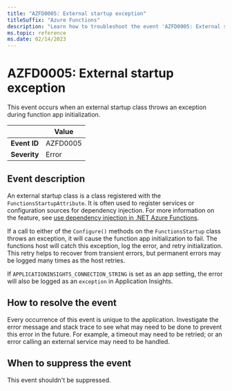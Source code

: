```yaml
---
title: "AZFD0005: External startup exception"
titleSuffix: "Azure Functions"
description: "Learn how to troubleshoot the event 'AZFD0005: External startup exception' in Azure Functions."
ms.topic: reference
ms.date: 02/14/2023
---
```


# AZFD0005: External startup exception

This event occurs when an external startup class throws an exception during function app initialization.

| | Value |
|-|-|
| **Event ID** |AZFD0005|
| **Severity** |Error|

## Event description

An external startup class is a class registered with the `FunctionsStartupAttribute`. It is often used to register services or configuration sources for dependency injection. For more information on the feature, see [use dependency injection in .NET Azure Functions](../../functions-dotnet-dependency-injection.md).

If a call to either of the `Configure()` methods on the `FunctionsStartup` class throws an exception, it will cause the function app initialization to fail. The functions host will catch this exception, log the error, and retry initialization. This retry helps to recover from transient errors, but permanent errors may be logged many times as the host retries.

If `APPLICATIONINSIGHTS_CONNECTION_STRING` is set as an app setting, the error will also be logged as an `exception` in Application Insights.

## How to resolve the event

Every occurrence of this event is unique to the application. Investigate the error message and stack trace to see what may need to be done to prevent this error in the future. For example, a timeout may need to be retried; or an error calling an external service may need to be handled.

## When to suppress the event

This event shouldn't be suppressed.

